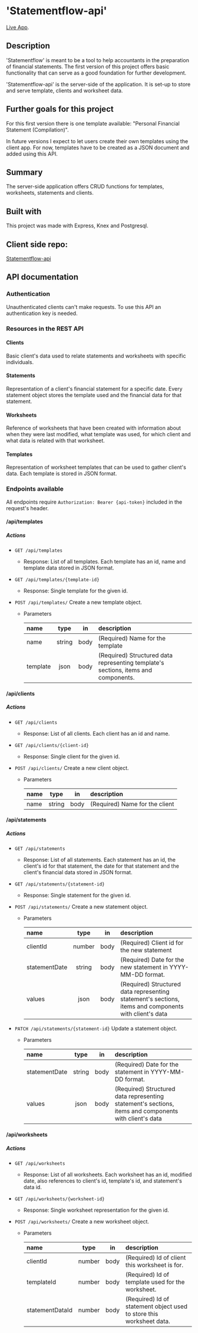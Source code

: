 # 'Statementflow-api'

[Live App](https://statementflow.vercel.app/).

## Description

'Statementflow' is meant to be a tool to help accountants in the preparation of financial statements. The first version of this project offers basic functionality that can serve as a good foundation for further development.

'Statementflow-api' is the server-side of the application. It is set-up to store and serve template, clients and worksheet data.

## Further goals for this project

For this first version there is one template available: "Personal Financial Statement (Compilation)".

In future versions I expect to let users create their own templates using the client app. For now, templates have to be created as a JSON document and added using this API.

## Summary

The server-side application offers CRUD functions for templates, worksheets, statements and clients.

## Built with

This project was made with Express, Knex and Postgresql.

## Client side repo:

[Statementflow-api](https://github.com/wayfaringjou/statementflow)

## API documentation

### Authentication

Unauthenticated clients can't make requests. To use this API an authentication key is needed.

### Resources in the REST API

#### Clients

Basic client's data used to relate statements and worksheets with specific individuals.

#### Statements

Representation of a client's financial statement for a specific date. Every statement object stores the template used and the financial data for that statement.

#### Worksheets

Reference of worksheets that have been created with information about when they were last modified, what template was used, for which client and what data is related with that worksheet.

#### Templates

Representation of worksheet templates that can be used to gather client's data. Each template is stored in JSON format.

### Endpoints available

All endpoints require `Authorization: Bearer {api-token}` included in the request's header.

#### /api/templates

##### Actions

- `GET /api/templates`

  - Response:
    List of all templates. Each template has an id, name and template data stored in JSON format.

- `GET /api/templates/{template-id}`

  - Response:
    Single template for the given id.

- `POST /api/templates/`
  Create a new template object.

  - Parameters

    | name     |  type  |  in  | description                                                                        |
    | :------- | :----: | :--: | :--------------------------------------------------------------------------------- |
    | name     | string | body | (Required) Name for the template                                                   |
    | template |  json  | body | (Required) Structured data representing template's sections, items and components. |

#### /api/clients

##### Actions

- `GET /api/clients`

  - Response:
    List of all clients. Each client has an id and name.

- `GET /api/clients/{client-id}`

  - Response:
    Single client for the given id.

- `POST /api/clients/`
  Create a new client object.

  - Parameters

    | name |  type  |  in  | description                    |
    | :--- | :----: | :--: | :----------------------------- |
    | name | string | body | (Required) Name for the client |

#### /api/statements

##### Actions

- `GET /api/statements`

  - Response:
    List of all statements. Each statement has an id, the client's id for that statement, the date for that statement and the client's financial data stored in JSON format.

- `GET /api/statements/{statement-id}`

  - Response:
    Single statement for the given id.

- `POST /api/statements/`
  Create a new statement object.

  - Parameters

    | name          |  type  |  in  | description                                                                                           |
    | :------------ | :----: | :--: | :---------------------------------------------------------------------------------------------------- |
    | clientId      | number | body | (Required) Client id for the new statement                                                            |
    | statementDate | string | body | (Required) Date for the new statement in YYYY-MM-DD format.                                           |
    | values        |  json  | body | (Required) Structured data representing statement's sections, items and components with client's data |

- `PATCH /api/statements/{statement-id}`
  Update a statement object.

  - Parameters

    | name          |  type  |  in  | description                                                                                           |
    | :------------ | :----: | :--: | :---------------------------------------------------------------------------------------------------- |
    | statementDate | string | body | (Required) Date for the statement in YYYY-MM-DD format.                                               |
    | values        |  json  | body | (Required) Structured data representing statement's sections, items and components with client's data |

#### /api/worksheets

##### Actions

- `GET /api/worksheets`

  - Response:
    List of all worksheets. Each worksheet has an id, modified date, also references to client's id, template's id, and statement's data id.

- `GET /api/worksheets/{worksheet-id}`

  - Response:
    Single worksheet representation for the given id.

- `POST /api/worksheets/`
  Create a new worksheet object.

  - Parameters

    | name            |  type  |  in  | description                                                          |
    | :-------------- | :----: | :--: | :------------------------------------------------------------------- |
    | clientId        | number | body | (Required) Id of client this worksheet is for.                       |
    | templateId      | number | body | (Required) Id of template used for the worksheet.                    |
    | statementDataId | number | body | (Required) Id of statement object used to store this worksheet data. |
